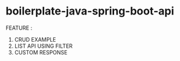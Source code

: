# boilerplate-java-spring-boot-api

FEATURE :
1. CRUD EXAMPLE
2. LIST API USING FILTER
3. CUSTOM RESPONSE
